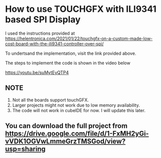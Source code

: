 # How to use TOUCHGFX with ILI9341 based SPI Display

I used the instructions provided at https://helentronica.com/2021/01/22/touchgfx-on-a-custom-made-low-cost-board-with-the-ili9341-controller-over-spi/

To undertsand the implementation, visit the link provided above.


The steps to implement the code is shown in the video below

https://youtu.be/suMytEyQTP4


## NOTE
1. Not all the boards support touchGFX.
2. Larger projects might not work due to low memory availability.
3. The code will not work in cubeIDE for now. I will update this later.


## You can download the full project from https://drive.google.com/file/d/1-FxMH2yGi-vVDK1OGVwLmmeGrzTMSGod/view?usp=sharing
